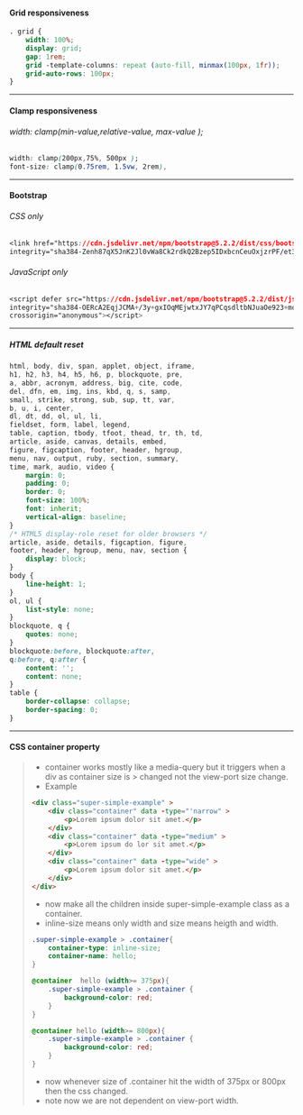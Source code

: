 #### Grid responsiveness
```css
. grid {
	width: 100%;
	display: grid;
	gap: 1rem;
	grid -template-columns: repeat (auto-fill, minmax(100px, 1fr));
	grid-auto-rows: 100px;
}
```

---

#### Clamp responsiveness
###### width: clamp(min-value,relative-value, max-value ); 
``` css
width: clamp(200px,75%, 500px ); 
font-size: clamp(0.75rem, 1.5vw, 2rem),
```

---

#### Bootstrap
 ###### CSS only
  ``` CSS
  <link href="https://cdn.jsdelivr.net/npm/bootstrap@5.2.2/dist/css/bootstrap.min.css" rel="stylesheet"
  integrity="sha384-Zenh87qX5JnK2Jl0vWa8Ck2rdkQ2Bzep5IDxbcnCeuOxjzrPF/et3URy9Bv1WTRi" crossorigin="anonymous">
  ```
 ###### JavaScript only
  ``` CSS
  <script defer src="https://cdn.jsdelivr.net/npm/bootstrap@5.2.2/dist/js/bootstrap.bundle.min.js"
  integrity="sha384-OERcA2EqjJCMA+/3y+gxIOqMEjwtxJY7qPCqsdltbNJuaOe923+mo//f6V8Qbsw3"
  crossorigin="anonymous"></script>
 ```
 
 ---


##### HTML default reset
``` CSS
html, body, div, span, applet, object, iframe,
h1, h2, h3, h4, h5, h6, p, blockquote, pre,
a, abbr, acronym, address, big, cite, code,
del, dfn, em, img, ins, kbd, q, s, samp,
small, strike, strong, sub, sup, tt, var,
b, u, i, center,
dl, dt, dd, ol, ul, li,
fieldset, form, label, legend,
table, caption, tbody, tfoot, thead, tr, th, td,
article, aside, canvas, details, embed, 
figure, figcaption, footer, header, hgroup, 
menu, nav, output, ruby, section, summary,
time, mark, audio, video {
	margin: 0;
	padding: 0;
	border: 0;
	font-size: 100%;
	font: inherit;
	vertical-align: baseline;
}
/* HTML5 display-role reset for older browsers */
article, aside, details, figcaption, figure, 
footer, header, hgroup, menu, nav, section {
	display: block;
}
body {
	line-height: 1;
}
ol, ul {
	list-style: none;
}
blockquote, q {
	quotes: none;
}
blockquote:before, blockquote:after,
q:before, q:after {
	content: '';
	content: none;
}
table {
	border-collapse: collapse;
	border-spacing: 0;
}
```

---

#### CSS container property
> - container works mostly like a media-query but it triggers when a div as container size is > changed not the view-port size change.
> - Example
> 
> ```HTML
> <div class="super-simple-example" >
>     <div class="container" data -type="'narrow" >
>         <p>Lorem ipsum dolor sit amet.</p>
>     </div>
>     <div class="container" data -type="medium" >
>         <p>Lorem ipsum do lor sit amet.</p>
>     </div>
>     <div class="container" data -type="wide" >
>         <p>Lorem ipsum dolor sit amet.</p>
>     </div>
> </div>
> ```
> 
> - now make all the children inside super-simple-example class as a container.
> - inline-size means only width and size means heigth and width.
> 
> ```CSS
> .super-simple-example > .container{
>     container-type: inline-size;
>     container-name: hello;
> }
>
> @container  hello (width>= 375px){
>     .super-simple-example > .container {
>         background-color: red;
>     }
> }
>
> @container hello (width>= 800px){
>     .super-simple-example > .container {
>         background-color: red;
>     }
> }
> ```
> - now whenever size of .container hit the width of 375px or 800px then the css changed.
> - note now we are not dependent on view-port width.
